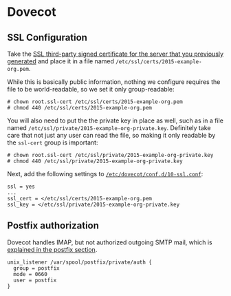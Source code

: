 # Dovecot

## SSL Configuration

Take the
[SSL third-party signed certificate for the server that you previously generated](PrepWork.md#ssl-certificate)
and place it in a file named `/etc/ssl/certs/2015-example-org.pem`.

While this is basically public information, nothing we configure requires the
file to be world-readable, so we set it only group-readable:

    # chown root.ssl-cert /etc/ssl/certs/2015-example-org.pem
    # chmod 440 /etc/ssl/certs/2015-example-org.pem

You will also need to put the the private key in place as well, such as in a
file named `/etc/ssl/private/2015-example-org-private.key`.  Definitely take
care that not just any user can read the file, so making it only readable by
the `ssl-cert` group is important:

    # chown root.ssl-cert /etc/ssl/private/2015-example-org-private.key
    # chmod 440 /etc/ssl/private/2015-example-org-private.key

Next, add the following settings to
[`/etc/dovecot/conf.d/10-ssl.conf`](etc/dovecot/conf.d/10-ssl.conf):

    ssl = yes
    ...
    ssl_cert = </etc/ssl/certs/2015-example-org.pem
    ssl_key = </etc/ssl/private/2015-example-org-private.key

## Postfix authorization

Dovecot handles IMAP, but not authorized outgoing SMTP mail, which is
[explained in the postfix section](Postfix.md#Authorized-Outgoing-SMTP).

    unix_listener /var/spool/postfix/private/auth {
      group = postfix
      mode = 0660
      user = postfix
    }


